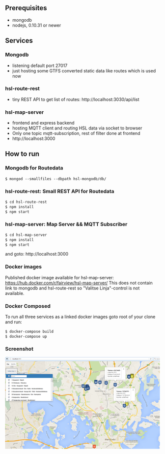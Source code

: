 
## Prerequisites

- mongodb
- nodejs, 0.10.31 or newer

## Services

### Mongodb 
  - listening default port 27017
  - just hosting some GTFS converted static data like routes which is used now
  
### hsl-route-rest
  - tiny REST API to get list of routes: http://localhost:3030/api/list

### hsl-map-server
  - frontend and express backend
  - hosting MQTT client and routing HSL data via socket to browser
  - Only one topic mqtt-subscription, rest of filter done at frontend
  - http://localhost:3000

## How to run

### Mongodb for Routedata

    $ mongod --smallfiles --dbpath hsl-mongodb/db/

### hsl-route-rest: Small REST API for Routedata

    $ cd hsl-route-rest
    $ npm install
    $ npm start


### hsl-map-server: Map Server && MQTT Subscriber

    $ cd hsl-map-server
    $ npm install
    $ npm start
    
  and goto: http://localhost:3000

### Docker images 
  
  Published docker image available for hsl-map-server: https://hub.docker.com/r/fairview/hsl-map-server/
  This does not contain link to mongodb and hsl-route-rest so "Valitse Linja"-control is not available.
  
### Docker Composed

  To run all three services as a linked docker images goto root of your clone and run:

    $ docker-compose build
    $ docker-compose up

### Screenshot

![screenshot](https://raw.githubusercontent.com/puuparta/tempwork/master/sample.png)
